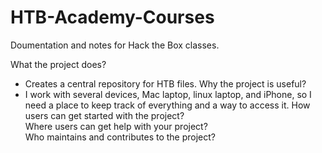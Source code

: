# HTB-Academy-Courses
Doumentation and notes for Hack the Box classes.</p>
What the project does?<br>
- Creates a central repository for HTB files.
Why the project is useful?<br>
- I work with several devices, Mac laptop, linux laptop, and iPhone, 
so I need a place to keep track of everything and a way to access it.
How users can get started with the project?<br>
Where users can get help with your project?<br>
Who maintains and contributes to the project?<br>
